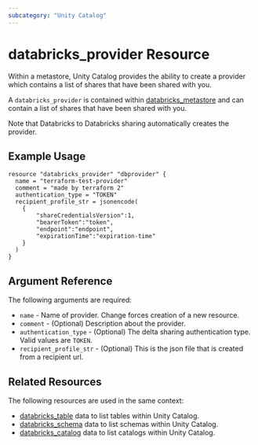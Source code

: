 ```yaml
---
subcategory: "Unity Catalog"
---
```

# databricks_provider Resource

Within a metastore, Unity Catalog provides the ability to create a provider which contains a list of shares that have been shared with you.

A `databricks_provider` is contained within [databricks_metastore](metastore.md) and can contain a list of shares that have been shared with you.

Note that Databricks to Databricks sharing automatically creates the provider.

## Example Usage

```hcl
resource "databricks_provider" "dbprovider" {
  name = "terraform-test-provider"
  comment = "made by terraform 2"
  authentication_type = "TOKEN"
  recipient_profile_str = jsonencode(
    {
        "shareCredentialsVersion":1,
        "bearerToken":"token",
        "endpoint":"endpoint",
        "expirationTime":"expiration-time"
    }
  )
}
```

## Argument Reference

The following arguments are required:

* `name` - Name of provider. Change forces creation of a new resource.
* `comment` - (Optional) Description about the provider.
* `authentication_type` - (Optional) The delta sharing authentication type. Valid values are `TOKEN`.
* `recipient_profile_str` - (Optional) This is the json file that is created from a recipient url.

## Related Resources

The following resources are used in the same context:

* [databricks_table](../data-sources/tables.md) data to list tables within Unity Catalog.
* [databricks_schema](../data-sources/schemas.md) data to list schemas within Unity Catalog.
* [databricks_catalog](../data-sources/catalogs.md) data to list catalogs within Unity Catalog.